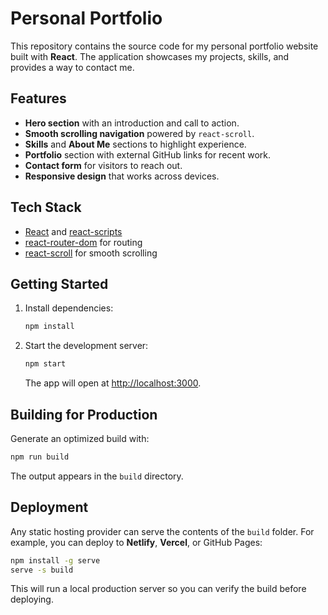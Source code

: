 # Personal Portfolio

This repository contains the source code for my personal portfolio website built with **React**.
The application showcases my projects, skills, and provides a way to contact me.

## Features

- **Hero section** with an introduction and call to action.
- **Smooth scrolling navigation** powered by `react-scroll`.
- **Skills** and **About Me** sections to highlight experience.
- **Portfolio** section with external GitHub links for recent work.
- **Contact form** for visitors to reach out.
- **Responsive design** that works across devices.

## Tech Stack

- [React](https://reactjs.org/) and [react-scripts](https://www.npmjs.com/package/react-scripts)
- [react-router-dom](https://www.npmjs.com/package/react-router-dom) for routing
- [react-scroll](https://www.npmjs.com/package/react-scroll) for smooth scrolling

## Getting Started

1. Install dependencies:
   ```bash
   npm install
   ```
2. Start the development server:
   ```bash
   npm start
   ```
   The app will open at [http://localhost:3000](http://localhost:3000).

## Building for Production

Generate an optimized build with:
```bash
npm run build
```
The output appears in the `build` directory.

## Deployment

Any static hosting provider can serve the contents of the `build` folder.
For example, you can deploy to **Netlify**, **Vercel**, or GitHub Pages:

```bash
npm install -g serve
serve -s build
```

This will run a local production server so you can verify the build before deploying.

